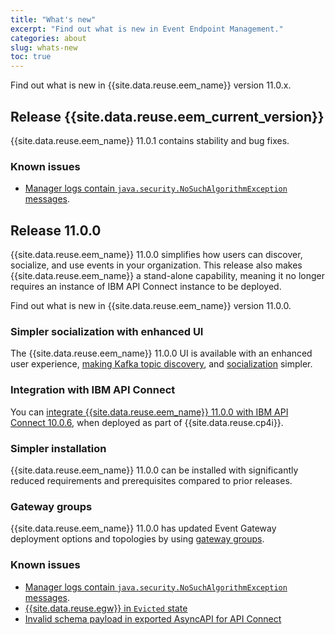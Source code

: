```yaml
---
title: "What's new"
excerpt: "Find out what is new in Event Endpoint Management."
categories: about
slug: whats-new
toc: true
---
```


Find out what is new in {{site.data.reuse.eem_name}} version 11.0.x.

## Release {{site.data.reuse.eem_current_version}}

{{site.data.reuse.eem_name}} 11.0.1 contains stability and bug fixes.

### Known issues

- [Manager logs contain `java.security.NoSuchAlgorithmException` messages](../../troubleshooting/no-such-algorithm-log).

## Release 11.0.0

{{site.data.reuse.eem_name}} 11.0.0 simplifies how users can discover, socialize, and use events in your organization. This release also makes {{site.data.reuse.eem_name}} a stand-alone capability, meaning it no longer requires an instance of IBM API Connect instance to be deployed.

Find out what is new in {{site.data.reuse.eem_name}} version 11.0.0.
### Simpler socialization with enhanced UI

The {{site.data.reuse.eem_name}} 11.0.0 UI is available with an enhanced user experience, [making Kafka topic discovery](../../describe/adding-topics), and [socialization](../../describe/publishing-topics) simpler.
### Integration with IBM API Connect

You can [integrate {{site.data.reuse.eem_name}} 11.0.0 with IBM API Connect 10.0.6](../../integrating-with-apic/overview), when deployed as part of {{site.data.reuse.cp4i}}.
### Simpler installation

{{site.data.reuse.eem_name}} 11.0.0 can be installed with significantly reduced requirements and prerequisites compared to prior releases.
### Gateway groups

{{site.data.reuse.eem_name}} 11.0.0 has updated Event Gateway deployment options and topologies by using [gateway groups](../key-concepts#gateway-group).
### Known issues

- [Manager logs contain `java.security.NoSuchAlgorithmException` messages](../../troubleshooting/no-such-algorithm-log).
- [{{site.data.reuse.egw}} in `Evicted` state](../../troubleshooting/evicted-gateway)
- [Invalid schema payload in exported AsyncAPI for API Connect](../../troubleshooting/invalid-async-api)